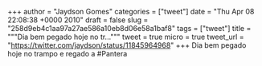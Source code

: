 
+++
author = "Jaydson Gomes"
categories = ["tweet"]
date = "Thu Apr 08 22:08:38 +0000 2010"
draft = false
slug = "258d9eb4c1aa97a27ae586a10eb8d06e58a1baf8"
tags = ["tweet"]
title = """Dia bem pegado hoje no tr..."""
tweet = true
micro = true
tweet_url = "https://twitter.com/jaydson/status/11845964968"
+++
Dia bem pegado hoje no trampo e regado a #Pantera
